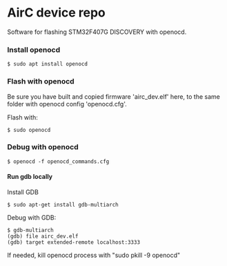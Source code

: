 # AirC device repo

Software for flashing STM32F407G DISCOVERY with openocd.

### Install openocd
```
$ sudo apt install openocd
```
### Flash with openocd

Be sure you have built and copied firmware 'airc_dev.elf' here, to the same folder with openocd config 'openocd.cfg'. 

Flash with:
``` 
$ sudo openocd
```

### Debug with openocd

```
$ openocd -f openocd_commands.cfg
```
#### Run gdb locally
Install GDB
```
$ sudo apt-get install gdb-multiarch
```
Debug with GDB:
```
$ gdb-multiarch
(gdb) file airc_dev.elf
(gdb) target extended-remote localhost:3333
```
If needed, kill openocd process with "sudo pkill -9 openocd"


